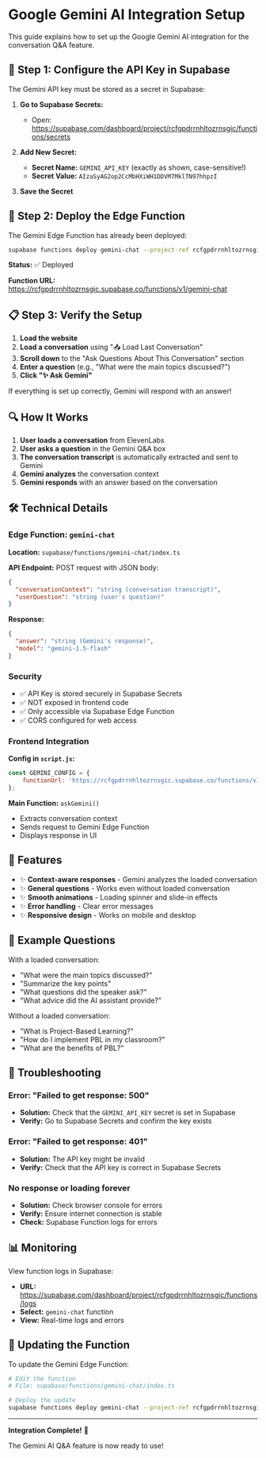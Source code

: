 # Google Gemini AI Integration Setup

This guide explains how to set up the Google Gemini AI integration for the conversation Q&A feature.

## 🔑 Step 1: Configure the API Key in Supabase

The Gemini API key must be stored as a secret in Supabase:

1. **Go to Supabase Secrets:**
   - Open: https://supabase.com/dashboard/project/rcfgpdrrnhltozrnsgic/functions/secrets

2. **Add New Secret:**
   - **Secret Name:** `GEMINI_API_KEY` (exactly as shown, case-sensitive!)
   - **Secret Value:** `AIzaSyAG2op2CcMbHXiWH1DDVM7MklTN97hhpzI`

3. **Save the Secret**

## 🚀 Step 2: Deploy the Edge Function

The Gemini Edge Function has already been deployed:

```bash
supabase functions deploy gemini-chat --project-ref rcfgpdrrnhltozrnsgic --no-verify-jwt
```

**Status:** ✅ Deployed

**Function URL:** https://rcfgpdrrnhltozrnsgic.supabase.co/functions/v1/gemini-chat

## 📋 Step 3: Verify the Setup

1. **Load the website**
2. **Load a conversation** using "📥 Load Last Conversation"
3. **Scroll down** to the "Ask Questions About This Conversation" section
4. **Enter a question** (e.g., "What were the main topics discussed?")
5. **Click "✨ Ask Gemini"**

If everything is set up correctly, Gemini will respond with an answer!

## 🔍 How It Works

1. **User loads a conversation** from ElevenLabs
2. **User asks a question** in the Gemini Q&A box
3. **The conversation transcript** is automatically extracted and sent to Gemini
4. **Gemini analyzes** the conversation context
5. **Gemini responds** with an answer based on the conversation

## 🛠️ Technical Details

### Edge Function: `gemini-chat`

**Location:** `supabase/functions/gemini-chat/index.ts`

**API Endpoint:** POST request with JSON body:
```json
{
  "conversationContext": "string (conversation transcript)",
  "userQuestion": "string (user's question)"
}
```

**Response:**
```json
{
  "answer": "string (Gemini's response)",
  "model": "gemini-1.5-flash"
}
```

### Security

- ✅ API Key is stored securely in Supabase Secrets
- ✅ NOT exposed in frontend code
- ✅ Only accessible via Supabase Edge Function
- ✅ CORS configured for web access

### Frontend Integration

**Config in `script.js`:**
```javascript
const GEMINI_CONFIG = {
    functionUrl: 'https://rcfgpdrrnhltozrnsgic.supabase.co/functions/v1/gemini-chat'
};
```

**Main Function:** `askGemini()`
- Extracts conversation context
- Sends request to Gemini Edge Function
- Displays response in UI

## 🎨 Features

- ✨ **Context-aware responses** - Gemini analyzes the loaded conversation
- ✨ **General questions** - Works even without loaded conversation
- ✨ **Smooth animations** - Loading spinner and slide-in effects
- ✨ **Error handling** - Clear error messages
- ✨ **Responsive design** - Works on mobile and desktop

## 📝 Example Questions

With a loaded conversation:
- "What were the main topics discussed?"
- "Summarize the key points"
- "What questions did the speaker ask?"
- "What advice did the AI assistant provide?"

Without a loaded conversation:
- "What is Project-Based Learning?"
- "How do I implement PBL in my classroom?"
- "What are the benefits of PBL?"

## 🐛 Troubleshooting

### Error: "Failed to get response: 500"
- **Solution:** Check that the `GEMINI_API_KEY` secret is set in Supabase
- **Verify:** Go to Supabase Secrets and confirm the key exists

### Error: "Failed to get response: 401"
- **Solution:** The API key might be invalid
- **Verify:** Check that the API key is correct in Supabase Secrets

### No response or loading forever
- **Solution:** Check browser console for errors
- **Verify:** Ensure internet connection is stable
- **Check:** Supabase Function logs for errors

## 📊 Monitoring

View function logs in Supabase:
- **URL:** https://supabase.com/dashboard/project/rcfgpdrrnhltozrnsgic/functions/logs
- **Select:** `gemini-chat` function
- **View:** Real-time logs and errors

## 🔄 Updating the Function

To update the Gemini Edge Function:

```bash
# Edit the function
# File: supabase/functions/gemini-chat/index.ts

# Deploy the update
supabase functions deploy gemini-chat --project-ref rcfgpdrrnhltozrnsgic --no-verify-jwt
```

---

**Integration Complete!** 🎉

The Gemini AI Q&A feature is now ready to use!
